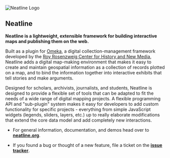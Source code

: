 ![Neatline Logo](http://neatline.org/wp-content/themes/neatline-wp-theme/images/neatline-logo-rgb.png)

## Neatline

**Neatline is a lightweight, extensible framework for building interactive maps and publishing them on the web.**

Built as a plugin for [Omeka](http://omeka.org/), a digital collection-management framework developed by the [Roy Rosenzweig Center for History and New Media](http://chnm.gmu.edu/), Neatline adds a digital map-making environment that makes it easy to create and maintain geospatial information as a collection of records plotted on a map, and to bind the information together into interactive exhibits that tell stories and make arguments.

Designed for scholars, archivists, journalists, and students, Neatline is designed to provide a flexible set of tools that can be adapted to fit the needs of a wide range of digital mapping projects. A flexible programming API and "sub-plugin" system makes it easy for developers to add custom functionality for specific projects - everything from simple JavaScript widgets (legends, sliders, layers, etc.) up to really elaborate modifications that extend the core data model and add completely new interactions.

  - For general information, documentation, and demos head over to **[neatline.org](http://neatline.org/)**.

  - If you found a bug or thought of a new feature, file a ticket on the **[issue tracker](https://github.com/scholarslab/Neatline/issues)**.
